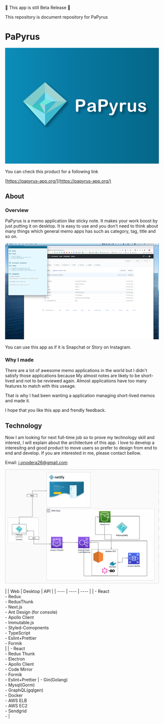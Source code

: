 
🚧️ This app is still Beta Release 🚧️

 This repository is document repository for PaPyrus

# PaPyrus

![papyrus thumbnail](./assets/images/papyrus-thumbnail.png)

You can check this product for a following link

[https://papyrus-app.org/](https://papyrus-app.org/)

## About

### Overview

PaPyrus is a memo application like sticky note. It makes your work boost by just putting it on desktop.
It is easy to use and you don't need to think about many things which general memo apps has such as category, tag, title and so on.

![papyrus on desktop](./assets/images/papyrus-on-desktop.png)

You can use this app as if it is Snapchat or Story on Instagram.

### Why I made

There are a lot of awesome memo applications in the world but I didn't satisfy those applications because
My almost notes are likely to be short-lived and not to be reviewed again.
Almost applications have too many features to match with this useage.

That is why I had been wanting a application managing short-lived memos and made it.

I hope that you like this app and frendly feedback.

## Technology

Now I am looking for next full-time job so to prove my technology skill and interest, I will explain about the architecture of this app.
I love to develop a interesitng and good product to move users so prefer to design from end to end and develop.
If you are interested in me, please contact bellow.

Email: j.onodera26@gmail.com

![system architecture diagram](./assets/images/papyrus-architecture.png)

| | Web | Desktop | API |
| ---- | ---- | ---- |
| - React<br/>- Redux<br/>- ReduxThunk<br/>- Next.js<br/>- Ant Design (for console)<br/>- Apollo Client<br/>- Immutable.js<br/>- Styled-Comopnents<br/>- TypeScript<br/>- Eslint+Prettier<br/>- Formik<br/> | | - React<br/> - Redux Thunk<br/> - Electron<br/> - Apollo Client<br/> - Code Mirror<br/> - Formik<br/> - Eslint+Prettier | - Gin(Golang)<br/> - Mysql(Gorm)<br/> - GraphQL(gqlgen)<br/> - Docker<br/> - AWS ELB<br/> - AWS EC2<br/> - Sendgrid<br/> - |









